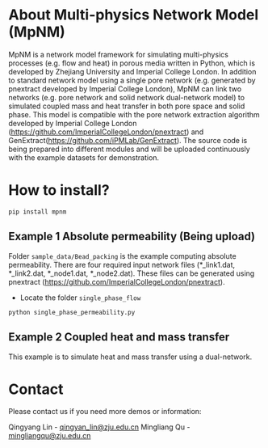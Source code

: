 # About Multi-physics Network Model (MpNM)
MpNM is a network model framework for simulating multi-physics processes (e.g. flow and heat) in porous media written in Python, which is developed by Zhejiang University and Imperial College London. In addition to standard network model using a single pore network (e.g. generated by pnextract developed by Imperial College London), MpNM can link two networks (e.g. pore network and solid network dual-network model) to simulated coupled mass and heat transfer in both pore space and solid phase. This model is compatible with the pore network extraction algorithm developed by Imperial College London (https://github.com/ImperialCollegeLondon/pnextract) and GenExtract(https://github.com/iPMLab/GenExtract). The source code is being prepared into different modules and will be uploaded continuously with the example datasets for demonstration.

# How to install?
```
pip install mpnm
```
## Example 1 Absolute permeability (Being upload)

Folder ```sample_data/Bead_packing``` is the example computing absolute permeability. There are four required input network files (*_link1.dat, *_link2.dat, *_node1.dat, *_node2.dat). These files can be generated using pnextract (https://github.com/ImperialCollegeLondon/pnextract).

* Locate the folder ```single_phase_flow```
```
python single_phase_permeability.py 
```
## Example 2 Coupled heat and mass transfer
This example is to simulate heat and mass transfer using a dual-network. 

# Contact
Please contact us if you need more demos or information:

Qingyang Lin - qingyan_lin@zju.edu.cn
Mingliang Qu - mingliangqu@zju.edu.cn
